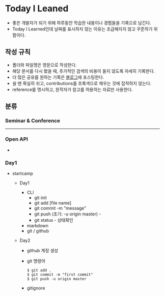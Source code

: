 # Today I Leaned

- 좋은 개발자가 되기 위해 하루동안 학습한 내용이나 경험들을 기록으로 남긴다.
- Today I Learned인데 날짜를 표시하지 않는 이유는 조급해지지 않고 꾸준하기 위함이다.



## 작성 규칙

- 폴더와 파일명은 영문으로 작성한다.
- 해당 문서를 다시 봤을 때, 추가적인 검색의 비용이 들지 않도록 자세히 기록한다.
- 더 많은 공유를 원하는 기록은 [블로그](https://blog.naver.com)에 포스팅한다.
- 쉴 땐 확실히 쉬고, contributions를 초록색으로 채우는 것에 집착하지 않는다.
- reference를 명시하고, 원작자가 참고를 허용하는 자료만 사용한다.



## 분류

### Seminar & Conference

- --

### Open API

- 



### Day1

- startcamp

  - Day1

    - CLI
      - git init
      - git add [file name]
      - git commit -m "message"
      - git push (초기: -u origin master) - 
      - git status  - 상태확인
    - markdown
    - git / github

  - Day2

    - github 계정 생성

    - git 명령어

      ```
      $ git add .
      $ git commit -m "first commit"
      $ git push -u origin master
      ```

    - gitignore